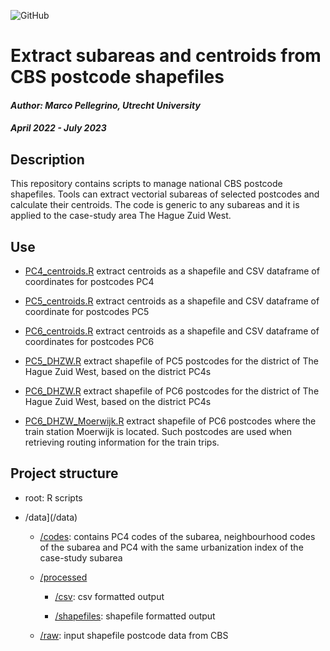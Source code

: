 ![GitHub](https://img.shields.io/badge/license-GPL--3.0-blue)

# Extract subareas and centroids from CBS postcode shapefiles

#### *Author: Marco Pellegrino, Utrecht University*

#### *April 2022 - July 2023*

## Description

This repository contains scripts to manage national CBS postcode shapefiles. Tools can extract vectorial subareas of selected postcodes and calculate their centroids. The code is generic to any subareas and it is applied to the case-study area The Hague Zuid West.

## Use

-   [PC4_centroids.R](PC4_centroids.R) extract centroids as a shapefile and CSV dataframe of coordinates for postcodes PC4

-   [PC5_centroids.R](PC5_centroids.R) extract centroids as a shapefile and CSV dataframe of coordinate for postcodes PC5

-   [PC6_centroids.R](PC6_centroids.R) extract centroids as a shapefile and CSV dataframe of coordinates for postcodes PC6

-   [PC5_DHZW.R](PC5_DHZW.R) extract shapefile of PC5 postcodes for the district of The Hague Zuid West, based on the district PC4s

-   [PC6_DHZW.R](PC6_DHZW.R) extract shapefile of PC6 postcodes for the district of The Hague Zuid West, based on the district PC4s

-   [PC6_DHZW_Moerwijk.R](PC6_DHZW_Moerwijk.R) extract shapefile of PC6 postcodes where the train station Moerwijk is located. Such postcodes are used when retrieving routing information for the train trips.

## Project structure

-   root: R scripts

-   /data](/data)

    -   [/codes](/data/codes): contains PC4 codes of the subarea, neighbourhood codes of the subarea and PC4 with the same urbanization index of the case-study subarea

    -   [/processed](/data/processed)

        -   [/csv](/data/processed/csv): csv formatted output

        -   [/shapefiles](/data/processed/shapefiles): shapefile formatted output

    -   [/raw](/data/raw): input shapefile postcode data from CBS
